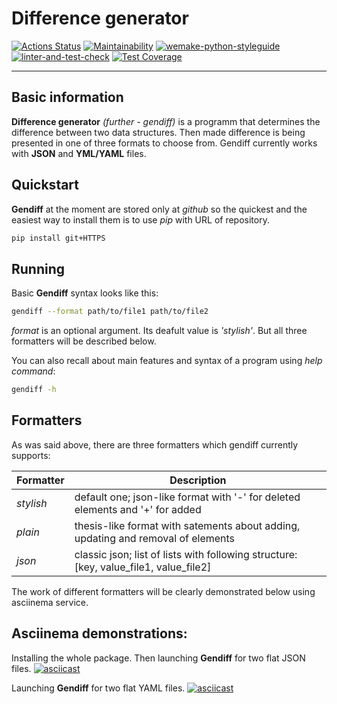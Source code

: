 # Difference generator

[![Actions Status](https://github.com/Corrosion667/python-project-lvl2/workflows/hexlet-check/badge.svg)](https://github.com/Corrosion667/python-project-lvl2/actions)
[![Maintainability](https://api.codeclimate.com/v1/badges/50b02185e2d65163855c/maintainability)](https://codeclimate.com/github/Corrosion667/python-project-lvl2/maintainability)
[![wemake-python-styleguide](https://img.shields.io/badge/style-wemake-000000.svg)](https://github.com/wemake-services/wemake-python-styleguide)
[![linter-and-test-check](https://github.com/Corrosion667/python-project-lvl2/actions/workflows/linter-and-test-check.yml/badge.svg)](https://github.com/Corrosion667/python-project-lvl2/actions/workflows/linter-and-test-check.yml)
[![Test Coverage](https://api.codeclimate.com/v1/badges/50b02185e2d65163855c/test_coverage)](https://codeclimate.com/github/Corrosion667/python-project-lvl2/test_coverage)

---

## Basic information

**Difference generator** *(further - gendiff)* is a programm that determines the difference between two data structures.
Then made difference is being presented in one of three formats to choose from.
Gendiff currently works with **JSON** and **YML/YAML** files.


## Quickstart

**Gendiff** at the moment are stored only at *github* so the quickest and the easiest way to install them is to use *pip* with URL of repository.
```bash
pip install git+HTTPS
```

## Running

Basic **Gendiff** syntax looks like this:
```bash
gendiff --format path/to/file1 path/to/file2
```
*format* is an optional argument. Its deafult value is *'stylish'*. But all three formatters will be described below.

You can also recall about main features and syntax of a program using *help command*:
```bash
gendiff -h
```

## Formatters

As was said above, there are three formatters which gendiff currently supports:

|   **Formatter**   |                                    **Description**                                    |
|-------------------|---------------------------------------------------------------------------------------|
|     *stylish*     | default one; json-like format with '-' for deleted elements and '+' for added         |       
|      *plain*      | thesis-like format with satements about adding, updating and removal of elements      |      
|      *json*       | classic json; list of lists with following structure: [key, value_file1, value_file2] |

The work of different formatters will be clearly demonstrated below using asciinema service.

## Asciinema demonstrations:

Installing the whole package. Then launching **Gendiff** for two flat JSON files.
[![asciicast](https://asciinema.org/a/pGDPAA50ZBFo46MyBhIZvIejW.svg)](https://asciinema.org/a/pGDPAA50ZBFo46MyBhIZvIejW)

Launching **Gendiff** for two flat YAML files.
[![asciicast](https://asciinema.org/a/6iRsV5E8hMk4tMzYUScoHhsoe.svg)](https://asciinema.org/a/6iRsV5E8hMk4tMzYUScoHhsoe)
